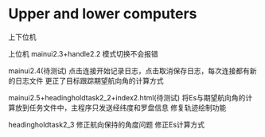 # Upper and lower computers
 上下位机


上位机
mainui2.3+handle2.2
模式切换不会报错

mainui2.4(待测试)
点击连接开始记录日志，点击取消保存日志，每次连接都有新的日志文件
更正了目标跟踪期望航向角的计算方式

mainui2.5+headingholdtask2_2+index2.html(待测试)
将Es与期望航向角的计算放到任务文件中，主程序只发送经纬度和罗盘信息
修复轨迹绘制功能

headingholdtask2_3
修正航向保持的角度问题
修正Es计算方式